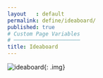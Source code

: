 ```yaml
---
layout   : default
permalink: define/ideaboard/
published: true
# Custom Page Variables
# ─────────────────────
title: Ideaboard
---
```


![ideaboard](../../../img/ideaboard.jpg){: .img}